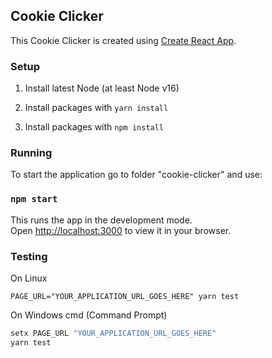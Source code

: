 ## Cookie Clicker

This Cookie Clicker is created using [Create React App](https://github.com/facebook/create-react-app).

### Setup

1. Install latest Node (at least Node v16)

2. Install packages with `yarn install`

3. Install packages with `npm install`

### Running

To start the application go to folder "cookie-clicker" and use:
### `npm start`

This runs the app in the development mode.\
Open [http://localhost:3000](http://localhost:3000) to view it in your browser.

### Testing

On Linux

`PAGE_URL="YOUR_APPLICATION_URL_GOES_HERE" yarn test`

On Windows cmd (Command Prompt)

```cmd
setx PAGE_URL "YOUR_APPLICATION_URL_GOES_HERE"
yarn test
```
